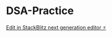# DSA-Practice

[Edit in StackBlitz next generation editor ⚡️](https://stackblitz.com/~/github.com/cjmaaz/DSA-Practice)